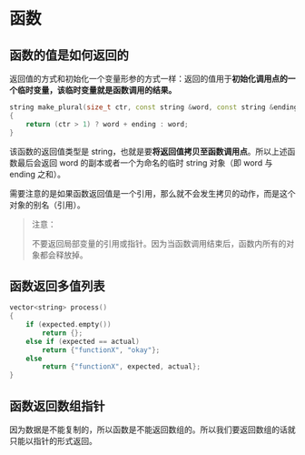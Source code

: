 # 函数

## 函数的值是如何返回的

返回值的方式和初始化一个变量形参的方式一样：返回的值用于**初始化调用点的一个临时变量，该临时变量就是函数调用的结果。**

```c++
string make_plural(size_t ctr, const string &word, const string &ending)
{
	return (ctr > 1) ? word + ending : word;
}
```

该函数的返回值类型是 string，也就是要**将返回值拷贝至函数调用点**。所以上述函数最后会返回 word 的副本或者一个为命名的临时 string 对象（即 word 与 ending 之和）。

需要注意的是如果函数返回值是一个引用，那么就不会发生拷贝的动作，而是这个对象的别名（引用）。

> 注意：
>
> 不要返回局部变量的引用或指针。因为当函数调用结束后，函数内所有的对象都会释放掉。

## 函数返回多值列表

```c++
vector<string> process()
{
	if (expected.empty())
		return {};
	else if (expected == actual)
		return {"functionX", "okay"};
	else
		return {"functionX", expected, actual};
}
```

## 函数返回数组指针

因为数据是不能复制的，所以函数是不能返回数组的。所以我们要返回数组的话就只能以指针的形式返回。